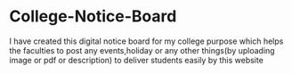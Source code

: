 # College-Notice-Board
I have created this digital notice board for my college purpose which helps the faculties to post any events,holiday or any other things(by uploading image or pdf or description) to deliver students easily by this website
